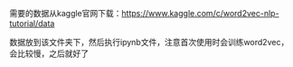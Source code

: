 需要的数据从kaggle官网下载：https://www.kaggle.com/c/word2vec-nlp-tutorial/data

数据放到该文件夹下，然后执行ipynb文件，注意首次使用时会训练word2vec，会比较慢，之后就好了
